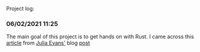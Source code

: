 Project log:

### 06/02/2021 11:25

The main goal of this project is to get hands on with Rust. I came across this [article](http://www.infinitepartitions.com/art001.html) from [Julia Evans'](https://twitter.com/b0rk) blog [post](https://jvns.ca/blog/2013/10/24/day-16-gzip-plus-poetry-equals-awesome/)
